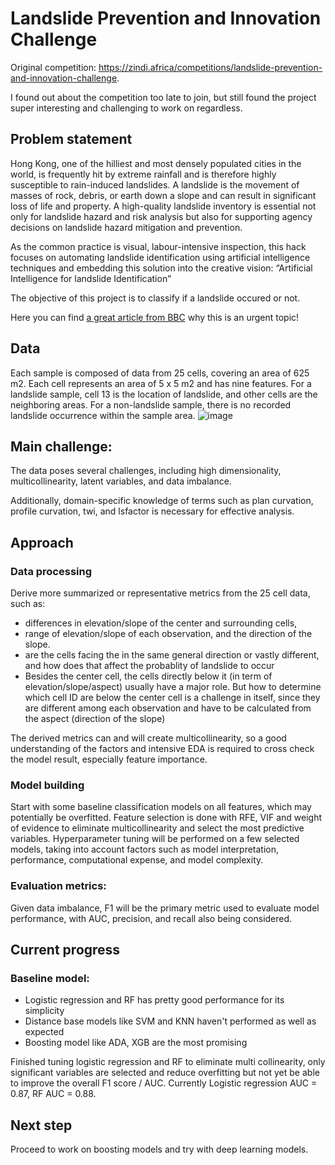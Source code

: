 # Landslide Prevention and Innovation Challenge

Original competition: https://zindi.africa/competitions/landslide-prevention-and-innovation-challenge. 

I found out about the competition too late to join, but still found the project super interesting and challenging to work on regardless.

## Problem statement
Hong Kong, one of the hilliest and most densely populated cities in the world, is frequently hit by extreme rainfall and is therefore highly susceptible to rain-induced landslides. A landslide is the movement of masses of rock, debris, or earth down a slope and can result in significant loss of life and property. A high-quality landslide inventory is essential not only for landslide hazard and risk analysis but also for supporting agency decisions on landslide hazard mitigation and prevention.

As the common practice is visual, labour-intensive inspection, this hack focuses on automating landslide identification using artificial intelligence techniques and embedding this solution into the creative vision: “Artificial Intelligence for landslide Identification”

The objective of this project is to classify if a landslide occured or not.

Here you can find <a href='https://www.bbc.com/future/article/20220225-how-hong-kong-protects-people-from-its-deadly-landslides '>a great article from BBC</a> why this is an urgent topic!

## Data
Each sample is composed of data from 25 cells, covering an area of 625 m2. Each cell represents an area of 5 x 5 m2 and has nine features. For a landslide sample, cell 13 is the location of landslide, and other cells are the neighboring areas. For a non-landslide sample, there is no recorded landslide occurrence within the sample area.
![image](https://user-images.githubusercontent.com/112837341/232376292-927b35ca-2465-40a2-8694-96fc7e8eadb0.png)


## Main challenge:
The data poses several challenges, including high dimensionality, multicollinearity, latent variables, and data imbalance.

Additionally, domain-specific knowledge of terms such as plan curvation, profile curvation, twi, and lsfactor is necessary for effective analysis. 

## Approach
### Data processing
Derive more summarized or representative metrics from the 25 cell data, such as:
- differences in elevation/slope of the center and surrounding cells, 
- range of elevation/slope of each observation, and the direction of the slope. 
- are the cells facing the in the same general direction or vastly different, and how does that affect the probablity of landslide to occur
- Besides the center cell, the cells directly below it (in term of elevation/slope/aspect) usually have a major role. But how to determine which cell ID are below the center cell is a challenge in itself, since they are different  among each observation and have to be calculated from the aspect (direction of the slope)

The derived metrics can and will create multicollinearity, so a good understanding of the factors and intensive EDA is required to cross check the model result, especially feature importance.

### Model building
Start with some baseline classification models on all features, which may potentially be overfitted. 
Feature selection is done with RFE, VIF and weight of evidence to eliminate multicollinearity and select the most predictive variables.
Hyperparameter tuning will be performed on a few selected models, taking into account factors such as model interpretation, performance, computational expense, and model complexity. 

### Evaluation metrics:
Given data imbalance, F1 will be the primary metric used to evaluate model performance, with AUC, precision, and recall also being considered. 

## Current progress
### Baseline model: 
- Logistic regression and RF has pretty good performance for its simplicity
- Distance base models like SVM and KNN haven't performed as well as expected
- Boosting model like ADA, XGB are the most promising

Finished tuning logistic regression and RF to eliminate multi collinearity, only significant variables are selected and reduce overfitting but not yet be able to improve the overall F1 score / AUC. Currently Logistic regression AUC = 0.87, RF AUC = 0.88.

## Next step
Proceed to work on boosting models and try with deep learning models.
